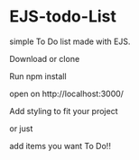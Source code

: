 # EJS-todo-List
simple To Do list made with EJS.

Download or clone

Run npm install 

open on http://localhost:3000/

Add styling to fit your project 

or just

add items you want To Do!!
